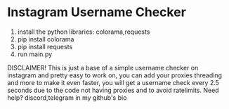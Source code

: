 # Instagram Username Checker
1. install the python libraries: colorama,requests
2. pip install colorama
3. pip install requests
4. run main.py

DISCLAIMER!
This is just a base of a simple username checker on instagram and pretty easy to work on, you can add your proxies threading and more to make it even faster, you will get a username check every 2.5 seconds due to the code not having proxies and to avoid ratelimits.
Need help? discord,telegram in my github's bio
